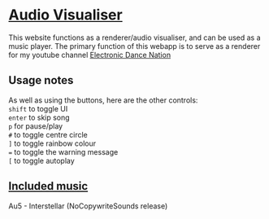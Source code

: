 # [Audio Visualiser](https://elliotsemicolon.github.io/audio-visualiser/)
This website functions as a renderer/audio visualiser, and can be used as a music player. The primary function of this webapp is to serve as a renderer for my youtube channel [Electronic Dance Nation](https://www.youtube.com/channel/UCg8j7_MUQKwW5TzcM9tSpsg)
## Usage notes
As well as using the buttons, here are the other controls:\
`shift` to toggle UI\
`enter` to skip song\
`p` for pause/play\
`#` to toggle centre circle\
`]` to toggle rainbow colour\
`=` to toggle the warning message\
`[` to toggle autoplay
## [Included music](https://www.youtube.com/watch?v=lIOcVJGd1Sk) 
Au5 - Interstellar (NoCopywriteSounds release)
